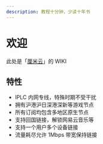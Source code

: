 ```yaml
---
description: 教程十分钟，少读十年书
---
```


# 欢迎

此处是「[厘米云](https://affcm.com)」的 WIKI

## 特性

* IPLC 内网专线，特殊时期不受干扰
* 拥有沪港沪日深港深新等游戏节点
* 所有订阅均包含多地区原生节点
* 支持回国链接，解锁网易云音乐等
* 支持一个用户多个设备链接
* 流量耗尽允许 1Mbps 带宽保持链接





